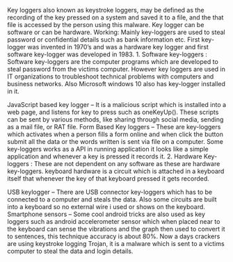 Key loggers also known as keystroke loggers, may be defined as the recording of the key pressed on a system and saved it to a file, and the that file is accessed by the person using this malware. Key logger can be software or can be hardware. Working: Mainly key-loggers are used to steal password or confidential details such as bank information etc. First key-logger was invented in 1970’s and was a hardware key logger and first software key-logger was developed in 1983. 1. Software key-loggers : Software key-loggers are the computer programs which are developed to steal password from the victims computer. However key loggers are used in IT organizations to troubleshoot technical problems with computers and business networks. Also Microsoft windows 10 also has key-logger installed in it.

JavaScript based key logger – It is a malicious script which is installed into a web page, and listens for key to press such as oneKeyUp(). These scripts can be sent by various methods, like sharing through social media, sending as a mail file, or RAT file.
Form Based Key loggers – These are key-loggers which activates when a person fills a form online and when click the button submit all the data or the words written is sent via file on a computer. Some key-loggers works as a API in running application it looks like a simple application and whenever a key is pressed it records it.
2. Hardware Key-loggers : These are not dependent on any software as these are hardware key-loggers. keyboard hardware is a circuit which is attached in a keyboard itself that whenever the key of that keyboard pressed it gets recorded.

USB keylogger – There are USB connector key-loggers which has to be connected to a computer and steals the data. Also some circuits are built into a keyboard so no external wire i used or shows on the keyboard.
Smartphone sensors – Some cool android tricks are also used as key loggers such as android accelerometer sensor which when placed near to the keyboard can sense the vibrations and the graph then used to convert it to sentences, this technique accuracy is about 80%. Now a days crackers are using keystroke logging Trojan, it is a malware which is sent to a victims computer to steal the data and login details.
